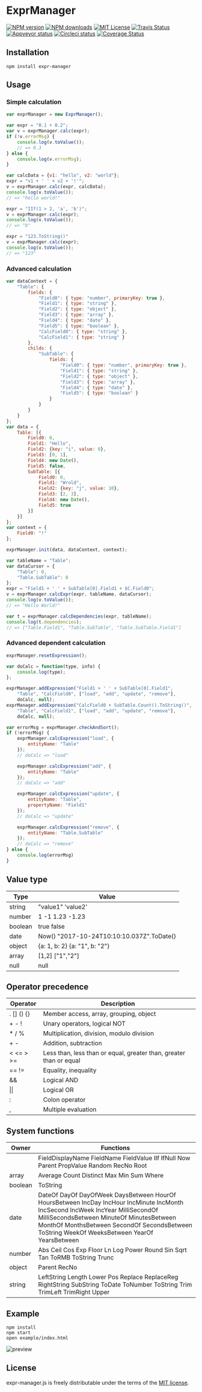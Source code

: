 # ExprManager

[![NPM version][npm-version-image]][npm-url] [![NPM downloads][npm-downloads-image]][npm-url] [![MIT License][license-image]][license-url] [![Travis Status][travis-image]][travis-url] [![Appveyor status][appveyor-image]][appveyor-url] [![Circleci status][circleci-image]][circleci-url] [![Coverage Status][coverage-image]][coverage-url]

## Installation

    npm install expr-manager

## Usage

### Simple calculation

```javascript
var exprManager = new ExprManager();

var expr = "0.1 + 0.2";
var v = exprManager.calc(expr);
if (!v.errorMsg) {
    console.log(v.toValue());
    // => 0.3
} else {
    console.log(v.errorMsg);
}

var calcData = {v1: "hello", v2: "world"};
expr = "v1 + ' ' + v2 + '!'";
v = exprManager.calc(expr, calcData);
console.log(v.toValue());
// => "hello world!"

expr = "IIf(1 > 2, 'a', 'b')";
v = exprManager.calc(expr);
console.log(v.toValue());
// => "b"

expr = "123.ToString()"
v = exprManager.calc(expr);
console.log(v.toValue());
// => "123"
```

### Advanced calculation

```javascript
var dataContext = {
    "Table": {
        fields: {
            "Field0": { type: "number", primaryKey: true },
            "Field1": { type: "string" },
            "Field2": { type: "object" },
            "Field3": { type: "array" },
            "Field4": { type: "date" },
            "Field5": { type: "boolean" },
            "CalcField0": { type: "string" },
            "CalcField1": { type: "string" }
        },
        childs: {
            "SubTable": {
                fields: {
                    "Field0": { type: "number", primaryKey: true },
                    "Field1": { type: "string" },
                    "Field2": { type: "object" },
                    "Field3": { type: "array" },
                    "Field4": { type: "date" },
                    "Field5": { type: "boolean" }
                }
            }
        }
    }
};
var data = {
    Table: [{
        Field0: 0,
        Field1: "Hello",
        Field2: {key: "i", value: 0},
        Field3: [0, 1],
        Field4: new Date(),
        Field5: false,
        SubTable: [{
            Field0: 0,
            Field1: "Wrold",
            Field2: {key: "j", value: 10},
            Field3: [2, 3],
            Field4: new Date(),
            Field5: true
        }]
    }]
};
var context = {
    Field0: "!"
};

exprManager.init(data, dataContext, context);

var tableName = "Table";
var dataCursor = {
    "Table": 0,
    "Table.SubTable": 0
};
expr = "Field1 + ' ' + SubTable[0].Field1 + $C.Field0";
v = exprManager.calcExpr(expr, tableName, dataCursor);
console.log(v.toValue());
// => "Hello World!"

var t = exprManager.calcDependencies(expr, tableName);
console.log(t.dependencies);
// => ["Table.Field1", "Table.SubTable", "Table.SubTable.Field1"]
```

### Advanced dependent calculation

```javascript
exprManager.resetExpression();

var doCalc = function(type, info) {
    console.log(type);
};

exprManager.addExpression("Field1 + ' ' + SubTable[0].Field1",
    "Table", "CalcField0", ["load", "add", "update", "remove"],
    doCalc, null);
exprManager.addExpression("CalcField0 + SubTable.Count().ToString()",
    "Table", "CalcField1", ["load", "add", "update", "remove"],
    doCalc, null);

var errorMsg = exprManager.checkAndSort();
if (!errorMsg) {
    exprManager.calcExpression("load", {
        entityName: "Table"
    });
    // doCalc => "load"

    exprManager.calcExpression("add", {
        entityName: "Table"
    });
    // doCalc => "add"

    exprManager.calcExpression("update", {
        entityName: "Table",
        propertyName: "Field1"
    });
    // doCalc => "update"

    exprManager.calcExpression("remove", {
        entityName: "Table.SubTable"
    });
    // doCalc => "remove"
} else {
    console.log(errorMsg)
}
```

## Value type

| Type        | Value                                     |
| ----------- | ----------------------------------------- |
| string      | "value1" 'value2'                         |
| number      | 1 -1 1.23 -1.23                           |
| boolean     | true false                                |
| date        | Now() "2017-10-24T10:10:10.037Z".ToDate() |
| object      | {a: 1, b: 2} {a: "1", b: "2"}             |
| array       | [1,2] ["1","2"]                           |
| null        | null                                      |

## Operator precedence

| Operator        | Description                                                        |
| --------------- | ------------------------------------------------------------------ |
| . \[\] \(\) {}  | Member access, array, grouping, object                             |
| + - !           | Unary operators, logical NOT                                       |
| * / %           | Multiplication, division, modulo division                          |
| + -             | Addition, subtraction                                              |
| < <= > >=       | Less than, less than or equal, greater than, greater than or equal |
| == !=           | Equality, inequality                                               |
| &&              | Logical AND                                                        |
| \|\|            | Logical OR                                                         |
| :               | Colon operator                                                     |
| ,               | Multiple evaluation                                                |

## System functions

| Owner   | Functions                                                                   |
| ------- | --------------------------------------------------------------------------- |
|         | FieldDisplayName FieldName FieldValue IIf IfNull Now Parent PropValue Random RecNo Root |
| array   | Average Count Distinct Max Min Sum Where                                    |
| boolean | ToString                                                                    |
| date    | DateOf DayOf DayOfWeek DaysBetween HourOf HoursBetween IncDay IncHour IncMinute IncMonth IncSecond IncWeek IncYear MilliSecondOf MilliSecondsBetween MinuteOf MinutesBetween MonthOf MonthsBetween SecondOf SecondsBetween ToString WeekOf WeeksBetween YearOf YearsBetween |
| number  | Abs Ceil Cos Exp Floor Ln Log Power Round Sin Sqrt Tan ToRMB ToString Trunc |
| object  | Parent RecNo                                                                |
| string  | LeftString Length Lower Pos Replace ReplaceReg RightString SubString ToDate ToNumber ToString Trim TrimLeft TrimRight Upper |

## Example

    npm install
    npm start
    open example/index.html

![preview](docs/preview.gif)

## License

expr-manager.js is freely distributable under the terms of the [MIT license](https://github.com/X37ddV/expr-manager/blob/master/LICENSE).

[license-image]: http://img.shields.io/badge/license-MIT-blue.svg?style=flat
[license-url]: LICENSE

[npm-url]: https://npmjs.org/package/expr-manager
[npm-version-image]: http://img.shields.io/npm/v/expr-manager.svg?style=flat
[npm-downloads-image]: http://img.shields.io/npm/dm/expr-manager.svg?style=flat

[travis-url]: https://travis-ci.org/X37ddV/expr-manager
[travis-image]: https://api.travis-ci.org/shinnn/gulp-gh-pages.svg?branch=master

[appveyor-url]: https://ci.appveyor.com/project/X37ddV/expr-manager/branch/master
[appveyor-image]: https://ci.appveyor.com/api/projects/status/cvtwkjnatev9rluq/branch/master?svg=true

[circleci-image]: https://img.shields.io/circleci/project/X37ddV/expr-manager/master.svg
[circleci-url]: https://circleci.com/gh/X37ddV/expr-manager/tree/master

[coverage-url]: https://coveralls.io/github/X37ddV/expr-manager?branch=master
[coverage-image]: https://coveralls.io/repos/github/X37ddV/expr-manager/badge.svg?branch=master

